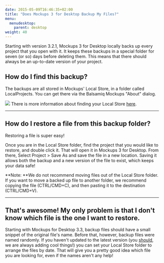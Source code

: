 ```yaml
---
date: 2015-05-09T16:46:35+02:00
title: "Does Mockups 3 for Desktop Backup My Files?"
menu:
  menudesktop:
    parent: desktop
weight: 40
---
```

Starting with version 3.2.1, Mockups 3 for Desktop locally backs up every project that you open with it. It keeps these backups in a special folder for seven (or so) days before deleting them. This means that there should always be an up-to-date version of your project.

## How do I find this backup?

The backups are all stored in Mockups' Local Store, in a folder called LocalProjects. You can get there via the Balsamiq Mockups "About" dialog.  

![](https://media.balsamiq.com/img/support/docs/m4d/b3/localstore.png)
There is more information about finding your Local Store [here](/desktop/localstore/).

* * *

## How do I restore a file from this backup folder?

Restoring a file is super easy!

Once you are in the Local Store folder, find the project that you would like to restore, and double click it. That will open it in Mockups 3 for Desktop. From there, Select Project > Save As and save the file in a new location. Saving it allows both the backup and a new version of the file to exist, which keeps your data safe!

**Note: **We do not recommend moving files out of the Local Store folder. If you want to move a backed up file to another folder, we recommend copying the file (CTRL/CMD+C), and then pasting it to the destination (CTRL/CMD+V).

* * *

## That's awesome! My only problem is that I don't know which file is the one I want to restore.

Starting with Mockups for Desktop 3.3, backup files should have a small snippet of the original file's name. Before that, however, backup files were named randomly. If you haven't updated to the latest version (you [should](https://balsamiq.com/download), we are always adding cool things!) you can set your Local Store folder to arrange the files by date. That will give you a pretty good idea which file you are looking for, even if the names aren't any help!
